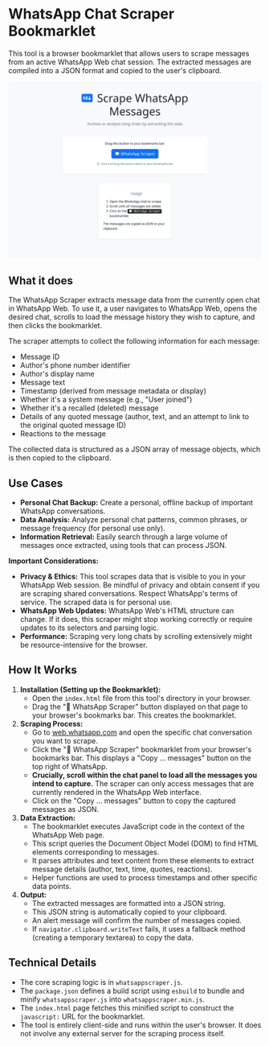# WhatsApp Chat Scraper Bookmarklet

This tool is a browser bookmarklet that allows users to scrape messages from an active WhatsApp Web chat session. The extracted messages are compiled into a JSON format and copied to the user's clipboard.

![Screenshot](screenshot.webp)

## What it does

The WhatsApp Scraper extracts message data from the currently open chat in WhatsApp Web. To use it, a user navigates to WhatsApp Web, opens the desired chat, scrolls to load the message history they wish to capture, and then clicks the bookmarklet.

The scraper attempts to collect the following information for each message:

- Message ID
- Author's phone number identifier
- Author's display name
- Message text
- Timestamp (derived from message metadata or display)
- Whether it's a system message (e.g., "User joined")
- Whether it's a recalled (deleted) message
- Details of any quoted message (author, text, and an attempt to link to the original quoted message ID)
- Reactions to the message

The collected data is structured as a JSON array of message objects, which is then copied to the clipboard.

## Use Cases

- **Personal Chat Backup:** Create a personal, offline backup of important WhatsApp conversations.
- **Data Analysis:** Analyze personal chat patterns, common phrases, or message frequency (for personal use only).
- **Information Retrieval:** Easily search through a large volume of messages once extracted, using tools that can process JSON.

**Important Considerations:**

- **Privacy & Ethics:** This tool scrapes data that is visible to you in your WhatsApp Web session. Be mindful of privacy and obtain consent if you are scraping shared conversations. Respect WhatsApp's terms of service. The scraped data is for personal use.
- **WhatsApp Web Updates:** WhatsApp Web's HTML structure can change. If it does, this scraper might stop working correctly or require updates to its selectors and parsing logic.
- **Performance:** Scraping very long chats by scrolling extensively might be resource-intensive for the browser.

## How It Works

1. **Installation (Setting up the Bookmarklet):**
   - Open the `index.html` file from this tool's directory in your browser.
   - Drag the "💬 WhatsApp Scraper" button displayed on that page to your browser's bookmarks bar. This creates the bookmarklet.
2. **Scraping Process:**
   - Go to [web.whatsapp.com](https://web.whatsapp.com/) and open the specific chat conversation you want to scrape.
   - Click the "💬 WhatsApp Scraper" bookmarklet from your browser's bookmarks bar. This displays a "Copy ... messages" button on the top right of WhatsApp.
   - **Crucially, scroll within the chat panel to load all the messages you intend to capture.** The scraper can only access messages that are currently rendered in the WhatsApp Web interface.
   - Click on the "Copy ... messages" button to copy the captured messages as JSON.
3. **Data Extraction:**
   - The bookmarklet executes JavaScript code in the context of the WhatsApp Web page.
   - This script queries the Document Object Model (DOM) to find HTML elements corresponding to messages.
   - It parses attributes and text content from these elements to extract message details (author, text, time, quotes, reactions).
   - Helper functions are used to process timestamps and other specific data points.
4. **Output:**
   - The extracted messages are formatted into a JSON string.
   - This JSON string is automatically copied to your clipboard.
   - An alert message will confirm the number of messages copied.
   - If `navigator.clipboard.writeText` fails, it uses a fallback method (creating a temporary textarea) to copy the data.

## Technical Details

- The core scraping logic is in `whatsappscraper.js`.
- The `package.json` defines a build script using `esbuild` to bundle and minify `whatsappscraper.js` into `whatsappscraper.min.js`.
- The `index.html` page fetches this minified script to construct the `javascript:` URL for the bookmarklet.
- The tool is entirely client-side and runs within the user's browser. It does not involve any external server for the scraping process itself.
